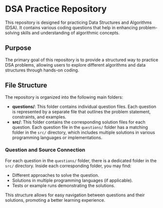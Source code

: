 # DSA Practice Repository

This repository is designed for practicing Data Structures and Algorithms (DSA). It contains various coding questions that help in enhancing problem-solving skills and understanding of algorithmic concepts.

## Purpose
The primary goal of this repository is to provide a structured way to practice DSA problems, allowing users to explore different algorithms and data structures through hands-on coding.

## File Structure
The repository is organized into the following main folders:

- **questions/**: This folder contains individual question files. Each question is represented by a separate file that outlines the problem statement, constraints, and examples.
- **src/**: This folder contains the corresponding solution files for each question. Each question file in the `questions/` folder has a matching folder in the `src/` directory, which includes multiple solutions in various programming languages or implementations.

### Question and Source Connection
For each question in the `questions/` folder, there is a dedicated folder in the `src/` directory. Inside each corresponding folder, you may find:
- Different approaches to solve the question.
- Solutions in multiple programming languages (if applicable).
- Tests or example runs demonstrating the solutions.

This structure allows for easy navigation between questions and their solutions, promoting a better learning experience.